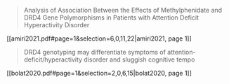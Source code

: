 > Analysis of Association Between the Effects of Methylphenidate and DRD4 Gene Polymorphisms in Patients with Attention Deficit Hyperactivity Disorder

[[amiri2021.pdf#page=1&selection=6,0,11,22|amiri2021, page 1]]

> DRD4 genotyping may differentiate symptoms of attention-deficit/hyperactivity disorder and sluggish cognitive tempo

[[bolat2020.pdf#page=1&selection=2,0,6,15|bolat2020, page 1]]

